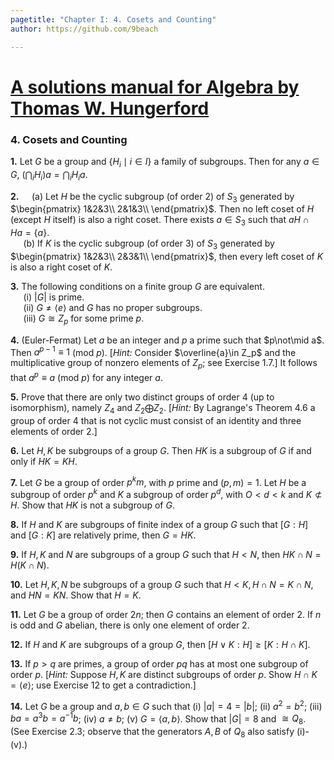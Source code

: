 ```yaml
---
pagetitle: "Chapter I: 4. Cosets and Counting"
author: https://github.com/9beach

---
```


# [A solutions manual for Algebra by Thomas W. Hungerford](README.md)
### 4. Cosets and Counting

**1.** Let $G$ be a group and $\{H_i\mid i\in I\}$ a family of subgroups. Then
for any $a\in G$, $(\bigcap_i H_i)a=\bigcap_i H_ia$.

**2.**&nbsp;$\quad$(a) Let $H$ be the cyclic subgroup (of order $2$) of $S_3$
generated by $\begin{pmatrix}
1&2&3\\
2&1&3\\
\end{pmatrix}$. Then no left coset of $H$ (except $H$ itself) is also a right
coset. There exists $a\in S_3$ such that $aH\cap Ha= \{a\}$.
\
&nbsp;$\quad$(b) If $K$ is the cyclic subgroup (of order $3$) of $S_3$
generated by $\begin{pmatrix}
1&2&3\\
2&3&1\\
\end{pmatrix}$, then every left coset of $K$ is also a right coset of $K$.

**3.** The following conditions on a finite group $G$ are equivalent.
\
&nbsp;$\quad$(i) $|G|$ is prime.
\
&nbsp;$\quad$(ii) $G\neq\langle e\rangle$ and $G$ has no proper subgroups.
\
&nbsp;$\quad$(iii) $G\cong Z_p$ for some prime $p$.

**4.** (Euler-Fermat) Let $a$ be an integer and $p$ a prime such that
$p\not\mid a$. Then $a^{p-1}\equiv 1$ (mod $p$). [_Hint:_ Consider
$\overline{a}\in Z_p$ and the multiplicative group of nonzero elements of
$Z_p$; see Exercise 1.7.] It follows that $a^p\equiv a$ (mod $p$) for any
integer $a$.

**5.** Prove that there are only two distinct groups of order $4$ (up to
isomorphism), namely $Z_4$ and $Z_2\bigoplus Z_2$. [_Hint:_ By Lagrange's
Theorem 4.6 a group of order $4$ that is not cyclic must consist of an
identity and three elements of order $2$.]

**6.** Let $H,K$ be subgroups of a group $G$. Then $HK$ is a subgroup of $G$
if and only if $HK=KH$.

**7.** Let $G$ be a group of order $p^km$, with $p$ prime and $(p,m) = 1$.
Let $H$ be a subgroup of order $p^k$ and $K$ a subgroup of order $p^d$,
with $O<d<k$ and $K\not\subset H$. Show that $HK$ is not a subgroup of $G$.

**8.** If $H$ and $K$ are subgroups of finite index of a group $G$ such that
$[G:H]$ and $[G:K]$ are relatively prime, then $G=HK$.

**9.** If $H,K$ and $N$ are subgroups of a group $G$ such that $H<N$, then
$HK\cap N=H(K\cap N)$.

**10.** Let $H,K,N$ be subgroups of a group $G$ such that $H<K, H\cap N=K\cap
N$, and $HN=KN$. Show that $H=K$.

**11.** Let $G$ be a group of order $2n$; then $G$ contains an element of
order $2$. If $n$ is odd and $G$ abelian, there is only one element of order
$2$.

**12.** If $H$ and $K$ are subgroups of a group $G$, then $[H\vee K:H]\ge[K:
H\cap K]$.

**13.** If $p>q$ are primes, a group of order $pq$ has at most one subgroup of
order $p$. [_Hint:_ Suppose $H,K$ are distinct subgroups of order $p$. Show
$H\cap K=\langle e\rangle$; use Exercise 12 to get a contradiction.]

**14.** Let $G$ be a group and $a,b\in G$ such that (i) $|a|=4=|b|$; (ii)
$a^2=b^2$; (iii) $ba=a^3b=a^{-1}b$; (iv) $a\neq b$; (v)
$G=\langle a,b\rangle$. Show that $|G|=8$ and $\cong Q_8$. (See Exercise 2.3;
observe that the generators $A,B$ of $Q_8$ also satisfy (i)-(v).)
